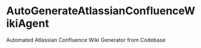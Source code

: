 # AutoGenerateAtlassianConfluenceWikiAgent
Automated Atlassian Confluence Wiki Generator from Codebase
